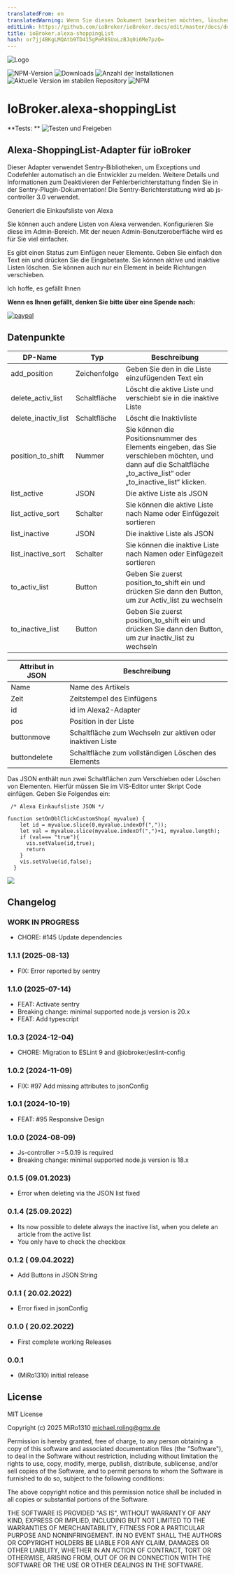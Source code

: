 ```yaml
---
translatedFrom: en
translatedWarning: Wenn Sie dieses Dokument bearbeiten möchten, löschen Sie bitte das Feld "translationsFrom". Andernfalls wird dieses Dokument automatisch erneut übersetzt
editLink: https://github.com/ioBroker/ioBroker.docs/edit/master/docs/de/adapterref/iobroker.alexa-shoppinglist/README.md
title: ioBroker.alexa-shoppingList
hash: or7jj4BKgLMQAtb9TD415gPeR8SUoLzBJq0i6Me7pzQ=
---
```

![Logo](../../../en/adapterref/iobroker.alexa-shoppinglist/admin/alexa-shoppinglist.png)

![NPM-Version](https://img.shields.io/npm/v/iobroker.alexa-shoppinglist.svg)
![Downloads](https://img.shields.io/npm/dm/iobroker.alexa-shoppinglist.svg)
![Anzahl der Installationen](https://iobroker.live/badges/alexa-shoppinglist-installed.svg)
![Aktuelle Version im stabilen Repository](https://iobroker.live/badges/alexa-shoppinglist-stable.svg)
![NPM](https://nodei.co/npm/iobroker.alexa-shoppinglist.png?downloads=true)

# IoBroker.alexa-shoppingList
**Tests: ** ![Testen und Freigeben](https://github.com/MiRo1310/ioBroker.alexa-shoppinglist/workflows/Test%20and%20Release/badge.svg)

## Alexa-ShoppingList-Adapter für ioBroker
Dieser Adapter verwendet Sentry-Bibliotheken, um Exceptions und Codefehler automatisch an die Entwickler zu melden. Weitere Details und Informationen zum Deaktivieren der Fehlerberichterstattung finden Sie in der Sentry-Plugin-Dokumentation! Die Sentry-Berichterstattung wird ab js-controller 3.0 verwendet.

Generiert die Einkaufsliste von Alexa

Sie können auch andere Listen von Alexa verwenden. Konfigurieren Sie diese im Admin-Bereich.
Mit der neuen Admin-Benutzeroberfläche wird es für Sie viel einfacher.

Es gibt einen Status zum Einfügen neuer Elemente. Geben Sie einfach den Text ein und drücken Sie die Eingabetaste.
Sie können aktive und inaktive Listen löschen.
Sie können auch nur ein Element in beide Richtungen verschieben.

Ich hoffe, es gefällt Ihnen

**Wenn es Ihnen gefällt, denken Sie bitte über eine Spende nach:**

[![paypal](https://www.paypalobjects.com/en_US/DK/i/btn/btn_donateCC_LG.gif)](https://www.paypal.com/donate/?hosted_button_id=7QGL5CXJCUSCE)

## Datenpunkte
| DP-Name | Typ | Beschreibung |
|---------------------|--------|-----------------------------------------------------------------------------------------------------|
| add_position | Zeichenfolge | Geben Sie den in die Liste einzufügenden Text ein |
| delete_activ_list | Schaltfläche | Löscht die aktive Liste und verschiebt sie in die inaktive Liste |
| delete_inactiv_list | Schaltfläche | Löscht die Inaktivliste |
| position_to_shift | Nummer | Sie können die Positionsnummer des Elements eingeben, das Sie verschieben möchten, und dann auf die Schaltfläche „to_active_list“ oder „to_inactive_list“ klicken. |
| list_active | JSON | Die aktive Liste als JSON |
| list_active_sort | Schalter | Sie können die aktive Liste nach Name oder Einfügezeit sortieren |
| list_inactive | JSON | Die inaktive Liste als JSON |
| list_inactive_sort | Schalter | Sie können die inaktive Liste nach Namen oder Einfügezeit sortieren |
| to_activ_list | Button | Geben Sie zuerst position_to_shift ein und drücken Sie dann den Button, um zur Activ_list zu wechseln |
| to_inactive_list | Button | Geben Sie zuerst position_to_shift ein und drücken Sie dann den Button, um zur inactiv_list zu wechseln |

| Attribut in JSON | Beschreibung |
|-------------------|-------------------------------------------|
| Name | Name des Artikels |
| Zeit | Zeitstempel des Einfügens |
| id | id im Alexa2-Adapter |
| pos | Position in der Liste |
| buttonmove | Schaltfläche zum Wechseln zur aktiven oder inaktiven Liste |
| buttondelete | Schaltfläche zum vollständigen Löschen des Elements |

Das JSON enthält nun zwei Schaltflächen zum Verschieben oder Löschen von Elementen.
Hierfür müssen Sie im VIS-Editor unter Skript Code einfügen. Geben Sie Folgendes ein:

```
 /* Alexa Einkaufsliste JSON */

function setOnDblClickCustomShop( myvalue) {
    let id = myvalue.slice(0,myvalue.indexOf(","));
    let val = myvalue.slice(myvalue.indexOf(",")+1, myvalue.length);
    if (val=== "true"){
      vis.setValue(id,true);
      return
    }
    vis.setValue(id,false);
  }
```

![](../../../en/adapterref/iobroker.alexa-shoppinglist/admin/Skript.png)

## Changelog

<!--
	Placeholder for the next version (at the beginning of the line):
	### **WORK IN PROGRESS**
-->

### **WORK IN PROGRESS**

- CHORE: #145 Update dependencies

### 1.1.1 (2025-08-13)

- FIX: Error reported by sentry

### 1.1.0 (2025-07-14)

- FEAT: Activate sentry
- Breaking change: minimal supported node.js version is 20.x
- FEAT: Add typescript

### 1.0.3 (2024-12-04)

- CHORE: Migration to ESLint 9 and @iobroker/eslint-config

### 1.0.2 (2024-11-09)

- FIX: #97 Add missing attributes to jsonConfig

### 1.0.1 (2024-10-19)

- FEAT: #95 Responsive Design

### 1.0.0 (2024-08-09)

- Js-controller >=5.0.19 is required
- Breaking change: minimal supported node.js version is 18.x

### 0.1.5 (09.01.2023)

- Error when deleting via the JSON list fixed

### 0.1.4 (25.09.2022)

- Its now possible to delete always the inactive list, when you delete an article from the active list
- You only have to check the checkbox

### 0.1.2 ( 09.04.2022)

- Add Buttons in JSON String

### 0.1.1 ( 20.02.2022)

- Error fixed in jsonConfig

### 0.1.0 ( 20.02.2022)

- First complete working Releases

### 0.0.1

- (MiRo1310) initial release

## License

MIT License

Copyright (c) 2025 MiRo1310 <michael.roling@gmx.de>

Permission is hereby granted, free of charge, to any person obtaining a copy
of this software and associated documentation files (the "Software"), to deal
in the Software without restriction, including without limitation the rights
to use, copy, modify, merge, publish, distribute, sublicense, and/or sell
copies of the Software, and to permit persons to whom the Software is
furnished to do so, subject to the following conditions:

The above copyright notice and this permission notice shall be included in all
copies or substantial portions of the Software.

THE SOFTWARE IS PROVIDED "AS IS", WITHOUT WARRANTY OF ANY KIND, EXPRESS OR
IMPLIED, INCLUDING BUT NOT LIMITED TO THE WARRANTIES OF MERCHANTABILITY,
FITNESS FOR A PARTICULAR PURPOSE AND NONINFRINGEMENT. IN NO EVENT SHALL THE
AUTHORS OR COPYRIGHT HOLDERS BE LIABLE FOR ANY CLAIM, DAMAGES OR OTHER
LIABILITY, WHETHER IN AN ACTION OF CONTRACT, TORT OR OTHERWISE, ARISING FROM,
OUT OF OR IN CONNECTION WITH THE SOFTWARE OR THE USE OR OTHER DEALINGS IN THE
SOFTWARE.